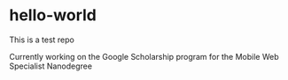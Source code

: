 # hello-world
This is a test repo

Currently working on the Google Scholarship program for the Mobile Web Specialist Nanodegree
